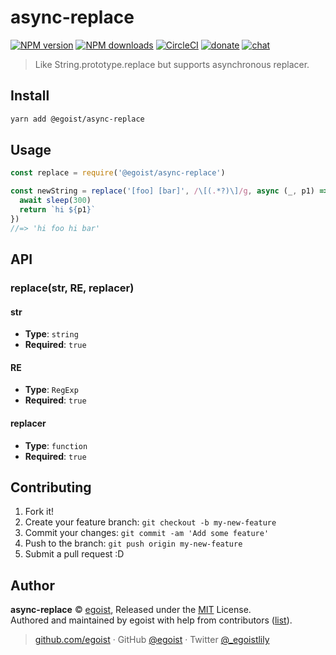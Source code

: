 
# async-replace

[![NPM version](https://img.shields.io/npm/v/@egoist/async-replace.svg?style=flat)](https://npmjs.com/package/@egoist/async-replace) [![NPM downloads](https://img.shields.io/npm/dm/@egoist/async-replace.svg?style=flat)](https://npmjs.com/package/@egoist/async-replace) [![CircleCI](https://circleci.com/gh/egoist/async-replace/tree/master.svg?style=shield)](https://circleci.com/gh/egoist/async-replace/tree/master)  [![donate](https://img.shields.io/badge/$-donate-ff69b4.svg?maxAge=2592000&style=flat)](https://github.com/egoist/donate) [![chat](https://img.shields.io/badge/chat-on%20discord-7289DA.svg?style=flat)](https://chat.egoist.moe)

> Like String.prototype.replace but supports asynchronous replacer.

## Install

```bash
yarn add @egoist/async-replace
```

## Usage

```js
const replace = require('@egoist/async-replace')

const newString = replace('[foo] [bar]', /\[(.*?)\]/g, async (_, p1) => {
  await sleep(300)
  return `hi ${p1}`
})
//=> 'hi foo hi bar'
```

## API

### replace(str, RE, replacer)

#### str

- __Type__: `string`
- __Required__: `true`

#### RE

- __Type__: `RegExp`
- __Required__: `true`

#### replacer

- __Type__: `function`
- __Required__: `true`

## Contributing

1. Fork it!
2. Create your feature branch: `git checkout -b my-new-feature`
3. Commit your changes: `git commit -am 'Add some feature'`
4. Push to the branch: `git push origin my-new-feature`
5. Submit a pull request :D


## Author

**async-replace** © [egoist](https://github.com/egoist), Released under the [MIT](./LICENSE) License.<br>
Authored and maintained by egoist with help from contributors ([list](https://github.com/egoist/async-replace/contributors)).

> [github.com/egoist](https://github.com/egoist) · GitHub [@egoist](https://github.com/egoist) · Twitter [@_egoistlily](https://twitter.com/_egoistlily)
